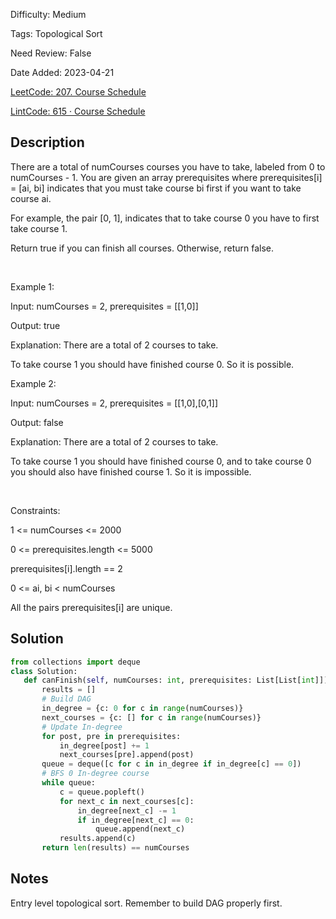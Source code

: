 Difficulty: Medium

Tags: Topological Sort

Need Review: False

Date Added: 2023-04-21

[LeetCode: 207. Course Schedule](https://leetcode.com/problems/course-schedule/)

[LintCode: 615 · Course Schedule](https://lintcode.com/problem/615 )

## Description 

There are a total of numCourses courses you have to take, labeled from 0 to numCourses - 1. You are given an array prerequisites where prerequisites[i] = [ai, bi] indicates that you must take course bi first if you want to take course ai.



For example, the pair [0, 1], indicates that to take course 0 you have to first take course 1.



Return true if you can finish all courses. Otherwise, return false.

 

Example 1:



Input: numCourses = 2, prerequisites = [[1,0]]

Output: true

Explanation: There are a total of 2 courses to take. 

To take course 1 you should have finished course 0. So it is possible.



Example 2:



Input: numCourses = 2, prerequisites = [[1,0],[0,1]]

Output: false

Explanation: There are a total of 2 courses to take. 

To take course 1 you should have finished course 0, and to take course 0 you should also have finished course 1. So it is impossible.



 

Constraints:



1 <= numCourses <= 2000

0 <= prerequisites.length <= 5000

prerequisites[i].length == 2

0 <= ai, bi < numCourses

All the pairs prerequisites[i] are unique.



## Solution 
 ```python 
from collections import deque
class Solution:
    def canFinish(self, numCourses: int, prerequisites: List[List[int]]) -> bool:
        results = []
        # Build DAG
        in_degree = {c: 0 for c in range(numCourses)}
        next_courses = {c: [] for c in range(numCourses)}
        # Update In-degree
        for post, pre in prerequisites:
            in_degree[post] += 1
            next_courses[pre].append(post)
        queue = deque([c for c in in_degree if in_degree[c] == 0])
        # BFS 0 In-degree course
        while queue:
            c = queue.popleft()
            for next_c in next_courses[c]:
                in_degree[next_c] -= 1
                if in_degree[next_c] == 0:
                    queue.append(next_c)
            results.append(c)
        return len(results) == numCourses
 ``` 
## Notes
Entry level topological sort. Remember to build DAG properly first.
